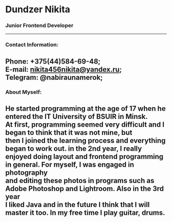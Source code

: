# **Dundzer Nikita**
### Junior Frontend Developer
---  
### Contact Information:
**Phone:** +375(44)584-69-48;  
**E-mail:** nikita456nikita@yandex.ru;  
**Telegram:** @nabiraunamerok;  
---  
### About Myself:
He started programming at the age of 17 when he entered the IT University of BSUIR in Minsk.  
At first, programming seemed very difficult and I began to think that it was not mine, but  
then I joined the learning process and everything began to work out. in the 2nd year, I really  
enjoyed doing layout and frontend programming in general. For myself, I was engaged in photography  
and editing these photos in programs such as Adobe Photoshop and Lightroom. Also in the 3rd year  
I liked Java and in the future I think that I will master it too. In my free time I play guitar, drums.  
---  